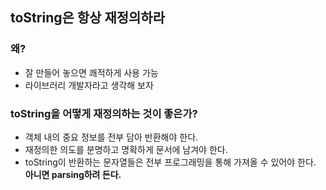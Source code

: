 ## toString은 항상 재정의하라

### 왜?
- 잘 만들어 놓으면 쾌적하게 사용 가능
- 라이브러리 개발자라고 생각해 보자

### toString을 어떻게 재정의하는 것이 좋은가?
- 객체 내의 중요 정보를 전부 담아 반환해야 한다.
- 재정의한 의도를 분명하고 명확하게 문서에 남겨야 한다.
- toString이 반환하는 문자열들은 전부 프로그래밍을 통해 가져올 수 있어야 한다.
  __아니면 parsing하려 든다.__